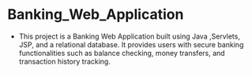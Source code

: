 # Banking_Web_Application



- This project is a Banking Web Application built using Java ,Servlets, JSP, and a relational database. It provides users with secure banking functionalities such as balance checking, money transfers, and transaction history tracking.
